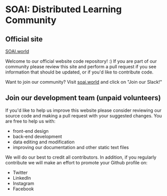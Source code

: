 # SOAI: Distributed Learning Community

## Official site
[SOAI.world](https://soai.world)

Welcome to our official website code repository! :) If you are part of our community please review this site and perform a pull request if you see information that should be updated, or if you'd like to contribute code.

Want to join our community?
Visit [soai.world](https://soai.world) and click on "Join our Slack!"

## Join our development team (unpaid volunteers)
If you'd like to help us improve this website please consider reviewing our source code and making a pull request with your suggested changes. You are free to help us with:
* front-end design 
* back-end development
* data editing and modification
* improving our documentation and other static text files

We will do our best to credit all contributors. In addition, if you regularly contribute we will make an effort to promote your Github profile on:
* Twitter
* LinkedIn
* Instagram
* Facebook

